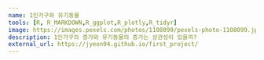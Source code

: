```yaml
---
name: 1인가구와 유기동물
tools: [R, R_MARKDOWN,R_ggplot,R_plotly,R_tidyr]
image: https://images.pexels.com/photos/1108099/pexels-photo-1108099.jpeg?auto=compress&cs=tinysrgb&dpr=2&h=750&w=1260
description: 1인가구의 증가와 유기동물의 증가는 상관성이 있을까?
external_url: https://jyeon94.github.io/first_project/
---
```


